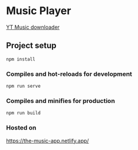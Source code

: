 # Music Player

[YT Music downloader](https://ytmp3.cc/en15/)

## Project setup
```
npm install
```

### Compiles and hot-reloads for development
```
npm run serve
```

### Compiles and minifies for production
```
npm run build
```
### Hosted on
https://the-music-app.netlify.app/
